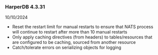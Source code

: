 ### HarperDB 4.3.31
10/10/2024

* Reset the restart limit for manual restarts to ensure that NATS process will continue to restart after more than 10 manual restarts
* Only apply caching directives (from headers) to tables/resources that are configured to be caching, sourced from another resource 
* Catch/tolerate errors on serializing objects for logging 
